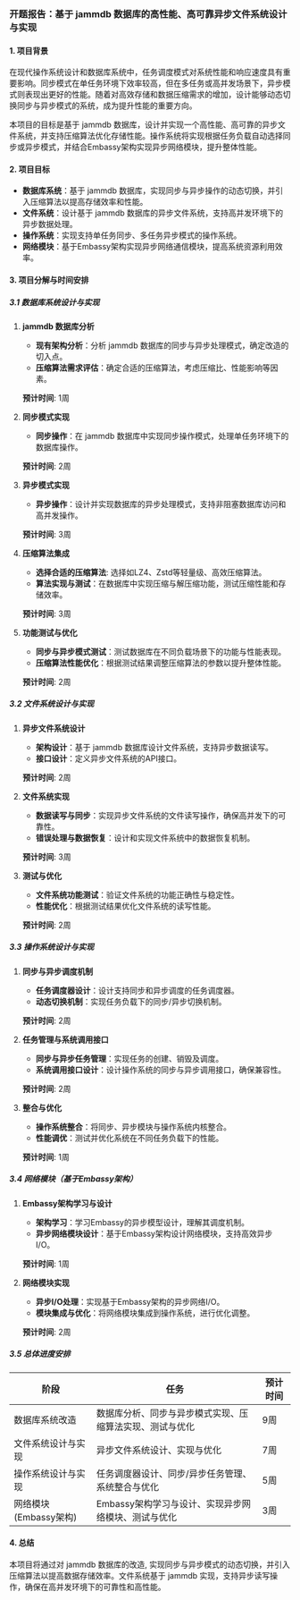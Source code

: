 ### 开题报告：基于 jammdb 数据库的高性能、高可靠异步文件系统设计与实现

#### 1. **项目背景**

在现代操作系统设计和数据库系统中，任务调度模式对系统性能和响应速度具有重要影响。同步模式在单任务环境下效率较高，但在多任务或高并发场景下，异步模式则表现出更好的性能。随着对高效存储和数据压缩需求的增加，设计能够动态切换同步与异步模式的系统，成为提升性能的重要方向。

本项目的目标是基于 jammdb 数据库，设计并实现一个高性能、高可靠的异步文件系统，并支持压缩算法优化存储性能。操作系统将实现根据任务负载自动选择同步或异步模式，并结合Embassy架构实现异步网络模块，提升整体性能。

#### 2. **项目目标**

- **数据库系统**：基于 jammdb 数据库，实现同步与异步操作的动态切换，并引入压缩算法以提高存储效率和性能。
- **文件系统**：设计基于 jammdb 数据库的异步文件系统，支持高并发环境下的异步数据处理。
- **操作系统**：实现支持单任务同步、多任务异步模式的操作系统。
- **网络模块**：基于Embassy架构实现异步网络通信模块，提高系统资源利用效率。

#### 3. **项目分解与时间安排**

##### 3.1 数据库系统设计与实现

1. **jammdb 数据库分析**
   - **现有架构分析**：分析 jammdb 数据库的同步与异步处理模式，确定改造的切入点。
   - **压缩算法需求评估**：确定合适的压缩算法，考虑压缩比、性能影响等因素。

   **预计时间**: 1周

2. **同步模式实现**
   - **同步操作**：在 jammdb 数据库中实现同步操作模式，处理单任务环境下的数据库操作。

   **预计时间**: 2周

3. **异步模式实现**
   - **异步操作**：设计并实现数据库的异步处理模式，支持非阻塞数据库访问和高并发操作。

   **预计时间**: 3周

4. **压缩算法集成**
   - **选择合适的压缩算法**: 选择如LZ4、Zstd等轻量级、高效压缩算法。
   - **算法实现与测试**：在数据库中实现压缩与解压缩功能，测试压缩性能和存储效率。

   **预计时间**: 3周

5. **功能测试与优化**
   - **同步与异步模式测试**：测试数据库在不同负载场景下的功能与性能表现。
   - **压缩算法性能优化**：根据测试结果调整压缩算法的参数以提升整体性能。

   **预计时间**: 2周

##### 3.2 文件系统设计与实现

1. **异步文件系统设计**
   - **架构设计**：基于 jammdb 数据库设计文件系统，支持异步数据读写。
   - **接口设计**：定义异步文件系统的API接口。

   **预计时间**: 2周

2. **文件系统实现**
   - **数据读写与同步**：实现异步文件系统的文件读写操作，确保高并发下的可靠性。
   - **错误处理与数据恢复**：设计和实现文件系统中的数据恢复机制。

   **预计时间**: 3周

3. **测试与优化**
   - **文件系统功能测试**：验证文件系统的功能正确性与稳定性。
   - **性能优化**：根据测试结果优化文件系统的读写性能。

   **预计时间**: 2周

##### 3.3 操作系统设计与实现

1. **同步与异步调度机制**
   - **任务调度器设计**：设计支持同步和异步调度的任务调度器。
   - **动态切换机制**：实现任务负载下的同步/异步切换机制。

   **预计时间**: 2周

2. **任务管理与系统调用接口**
   - **同步与异步任务管理**：实现任务的创建、销毁及调度。
   - **系统调用接口设计**：设计操作系统的同步与异步调用接口，确保兼容性。

   **预计时间**: 2周

3. **整合与优化**
   - **操作系统整合**：将同步、异步模块与操作系统内核整合。
   - **性能调优**：测试并优化系统在不同任务负载下的性能。

   **预计时间**: 1周

##### 3.4 网络模块（基于Embassy架构）

1. **Embassy架构学习与设计**
   - **架构学习**：学习Embassy的异步模型设计，理解其调度机制。
   - **异步网络模块设计**：基于Embassy架构设计网络模块，支持高效异步I/O。

   **预计时间**: 1周

2. **网络模块实现**
   - **异步I/O处理**：实现基于Embassy架构的异步网络I/O。
   - **模块集成与优化**：将网络模块集成到操作系统，进行优化调整。

   **预计时间**: 2周

##### 3.5 总体进度安排

| **阶段**             | **任务**                                   | **预计时间** |
|----------------------|--------------------------------------------|--------------|
| 数据库系统改造       | 数据库分析、同步与异步模式实现、压缩算法实现、测试与优化 | 9周          |
| 文件系统设计与实现   | 异步文件系统设计、实现与优化                | 7周          |
| 操作系统设计与实现   | 任务调度器设计、同步/异步任务管理、系统整合与优化 | 5周          |
| 网络模块(Embassy架构) | Embassy架构学习与设计、实现异步网络模块、测试与优化 | 3周          |

#### 4. **总结**

本项目将通过对 jammdb 数据库的改造, 实现同步与异步模式的动态切换，并引入压缩算法以提高数据存储效率。文件系统基于 jammdb 实现，支持异步读写操作，确保在高并发环境下的可靠性和高性能。